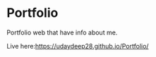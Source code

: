 # Portfolio
Portfolio web that have info about me.


Live here:https://udaydeep28.github.io/Portfolio/
